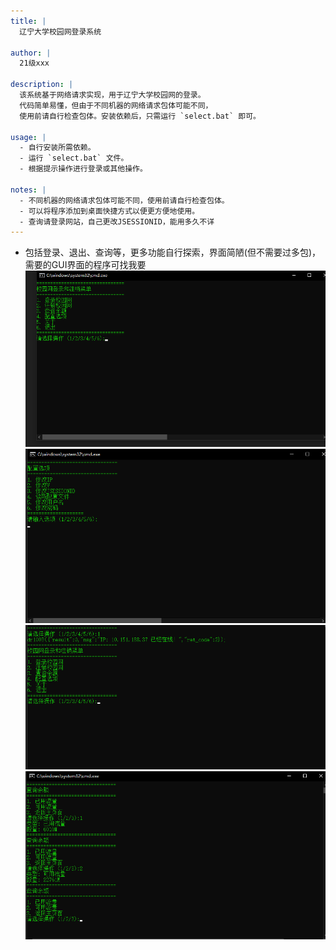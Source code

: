 ```yaml
---
title: |
  辽宁大学校园网登录系统

author: |
  21级xxx

description: |
  该系统基于网络请求实现，用于辽宁大学校园网的登录。
  代码简单易懂，但由于不同机器的网络请求包体可能不同，
  使用前请自行检查包体。安装依赖后，只需运行 `select.bat` 即可。

usage: |
  - 自行安装所需依赖。
  - 运行 `select.bat` 文件。
  - 根据提示操作进行登录或其他操作。

notes: |
  - 不同机器的网络请求包体可能不同，使用前请自行检查包体。
  - 可以将程序添加到桌面快捷方式以便更方便地使用。
  - 查询请登录网站，自己更改JSESSIONID，能用多久不详
---
```


- 包括登录、退出、查询等，更多功能自行探索，界面简陋(但不需要过多包)，需要的GUI界面的程序可找我要
![image](https://github.com/shenminglinyi/LNU_NET_LOGIN/blob/main/img/主页.png)
![image](https://github.com/shenminglinyi/LNU_NET_LOGIN/blob/main/img/配置.png)
![image](https://github.com/shenminglinyi/LNU_NET_LOGIN/blob/main/img/登录.png)
![image](https://github.com/shenminglinyi/LNU_NET_LOGIN/blob/main/img/查询.png)
